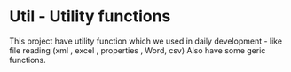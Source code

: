 # Util - Utility functions
This project have utility function which we used in daily development - like file reading (xml , excel , properties , Word, csv) 
Also have some geric functions.
